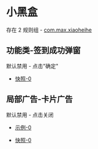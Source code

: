 # 小黑盒

存在 2 规则组 - [com.max.xiaoheihe](/src/apps/com.max.xiaoheihe.ts)

## 功能类-签到成功弹窗

默认禁用 - 点击"确定"

- [快照-0](https://i.gkd.li/i/13421535)

## 局部广告-卡片广告

默认禁用 - 点击关闭

- [示例-0](https://m.gkd.li/57941037/b7c25b6e-cc77-4bcc-a477-23b3de74c61f)

- [快照-0](https://i.gkd.li/i/14914139)
